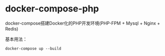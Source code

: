 # docker-compose-php
docker-compose搭建Docker化的PHP开发环境(PHP-FPM + Mysql + Nginx + Redis)

基本用法：

```
docker-compose up --build
```